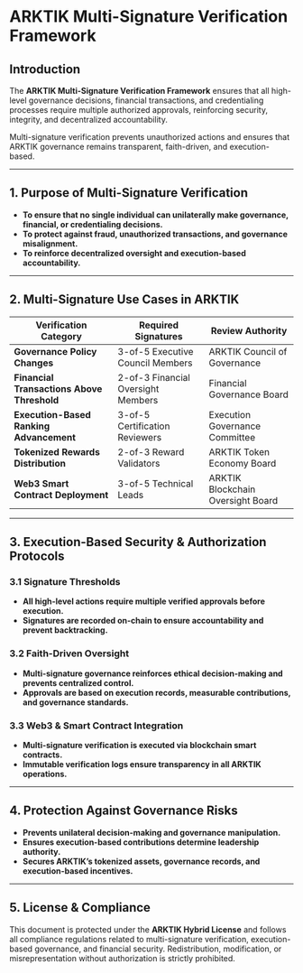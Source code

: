 # ARKTIK Multi-Signature Verification Framework  

## **Introduction**  
The **ARKTIK Multi-Signature Verification Framework** ensures that all high-level governance decisions, financial transactions, and credentialing processes require multiple authorized approvals, reinforcing security, integrity, and decentralized accountability.  

Multi-signature verification prevents unauthorized actions and ensures that ARKTIK governance remains transparent, faith-driven, and execution-based.  

---  

## **1. Purpose of Multi-Signature Verification**  

- **To ensure that no single individual can unilaterally make governance, financial, or credentialing decisions.**  
- **To protect against fraud, unauthorized transactions, and governance misalignment.**  
- **To reinforce decentralized oversight and execution-based accountability.**  

---  

## **2. Multi-Signature Use Cases in ARKTIK**  

| **Verification Category** | **Required Signatures** | **Review Authority** |
|--------------------------|------------------------|----------------------|
| **Governance Policy Changes** | 3-of-5 Executive Council Members | ARKTIK Council of Governance |
| **Financial Transactions Above Threshold** | 2-of-3 Financial Oversight Members | Financial Governance Board |
| **Execution-Based Ranking Advancement** | 3-of-5 Certification Reviewers | Execution Governance Committee |
| **Tokenized Rewards Distribution** | 2-of-3 Reward Validators | ARKTIK Token Economy Board |
| **Web3 Smart Contract Deployment** | 3-of-5 Technical Leads | ARKTIK Blockchain Oversight Board |  

---  

## **3. Execution-Based Security & Authorization Protocols**  

### **3.1 Signature Thresholds**  
- **All high-level actions require multiple verified approvals before execution.**  
- **Signatures are recorded on-chain to ensure accountability and prevent backtracking.**  

### **3.2 Faith-Driven Oversight**  
- **Multi-signature governance reinforces ethical decision-making and prevents centralized control.**  
- **Approvals are based on execution records, measurable contributions, and governance standards.**  

### **3.3 Web3 & Smart Contract Integration**  
- **Multi-signature verification is executed via blockchain smart contracts.**  
- **Immutable verification logs ensure transparency in all ARKTIK operations.**  

---  

## **4. Protection Against Governance Risks**  

- **Prevents unilateral decision-making and governance manipulation.**  
- **Ensures execution-based contributions determine leadership authority.**  
- **Secures ARKTIK’s tokenized assets, governance records, and execution-based incentives.**  

---  

## **5. License & Compliance**  

This document is protected under the **ARKTIK Hybrid License** and follows all compliance regulations related to multi-signature verification, execution-based governance, and financial security. Redistribution, modification, or misrepresentation without authorization is strictly prohibited.  
